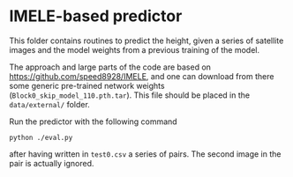 # IMELE-based predictor

This folder contains routines to predict the height, given a series of satellite images and the model weights from a previous training of the model.

The approach and large parts of the code are based on https://github.com/speed8928/IMELE, and one can download from there some generic pre-trained network weights (`Block0_skip_model_110.pth.tar`). This file should be placed in the `data/external/` folder. 

Run the predictor with the following command

    python ./eval.py

after having written in `test0.csv` a series of pairs. The second image in the pair is actually ignored.
